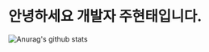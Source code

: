 # 안녕하세요 개발자 주현태입니다.

![Anurag's github stats](https://github-readme-stats.vercel.app/api?username=jabel123&show_icons=true&theme=radical)
